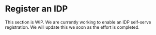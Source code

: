 # Register an IDP
This section is WIP. We are currently working to enable an IDP self-serve registration. We will update this we soon as the effort is completed.